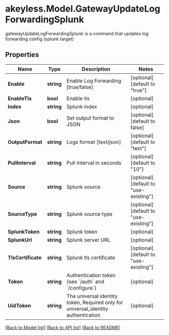# akeyless.Model.GatewayUpdateLogForwardingSplunk
gatewayUpdateLogForwardingSplunk is a command that updates log forwarding config (splunk target)

## Properties

Name | Type | Description | Notes
------------ | ------------- | ------------- | -------------
**Enable** | **string** | Enable Log Forwarding [true/false] | [optional] [default to "true"]
**EnableTls** | **bool** | Enable tls | [optional] 
**Index** | **string** | Splunk index | [optional] 
**Json** | **bool** | Set output format to JSON | [optional] [default to false]
**OutputFormat** | **string** | Logs format [text/json] | [optional] [default to "text"]
**PullInterval** | **string** | Pull interval in seconds | [optional] [default to "10"]
**Source** | **string** | Splunk source | [optional] [default to "use-existing"]
**SourceType** | **string** | Splunk source type | [optional] [default to "use-existing"]
**SplunkToken** | **string** | Splunk token | [optional] 
**SplunkUrl** | **string** | Splunk server URL | [optional] 
**TlsCertificate** | **string** | Splunk tls certificate | [optional] [default to "use-existing"]
**Token** | **string** | Authentication token (see &#x60;/auth&#x60; and &#x60;/configure&#x60;) | [optional] 
**UidToken** | **string** | The universal identity token, Required only for universal_identity authentication | [optional] 

[[Back to Model list]](../README.md#documentation-for-models) [[Back to API list]](../README.md#documentation-for-api-endpoints) [[Back to README]](../README.md)


